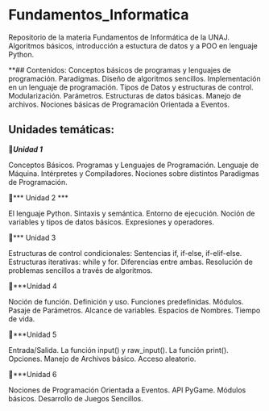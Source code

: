 # Fundamentos_Informatica
Repositorio de la materia Fundamentos de Informática de la UNAJ. Algoritmos básicos, introducción a estuctura de datos y a POO en lenguaje Python.

**## Contenidos: 
  Conceptos básicos de programas y lenguajes de programación. Paradigmas. Diseño de algoritmos sencillos. Implementación en un lenguaje de programación.
  Tipos de Datos y estructuras de control. Modularización. Parámetros. Estructuras de datos básicas. Manejo de archivos. Nociones básicas de Programación Orientada a       Eventos.

## Unidades temáticas:

🔹***Unidad 1***

  Conceptos Básicos. Programas y Lenguajes de Programación. Lenguaje de Máquina. Intérpretes y Compiladores. Nociones sobre distintos Paradigmas de Programación.

🔸*** Unidad 2 ***

  El lenguaje Python. Sintaxis y semántica. Entorno de ejecución. Noción de variables y tipos de datos básicos. Expresiones y operadores.

🔹*** Unidad 3

  Estructuras de control condicionales: Sentencias if, if-else, if-elif-else. Estructuras iterativas: while y for. Diferencias entre ambas. Resolución de problemas         sencillos a  través de algoritmos.

🔸***Unidad 4

  Noción de función. Definición y uso. Funciones predefinidas. Módulos. Pasaje de Parámetros. Alcance de variables. Espacios de Nombres. Tiempo de vida.

🔹***Unidad 5

  Entrada/Salida. La función input() y raw_input(). La función print(). Opciones. Manejo de Archivos básico. Acceso aleatorio.
 
🔸***Unidad 6

  Nociones de Programación Orientada a Eventos. API PyGame. Módulos básicos. Desarrollo de Juegos Sencillos.
